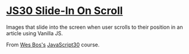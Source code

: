 # [JS30 Slide-In On Scroll](https://scottgall.github.io/JS30-Slide-In-On-Scroll/)
Images that slide into the screen when user scrolls to their position in an article using Vanilla JS. 

From [Wes Bos's](https://wesbos.com/) [JavaScript30](https://javascript30.com/) course.